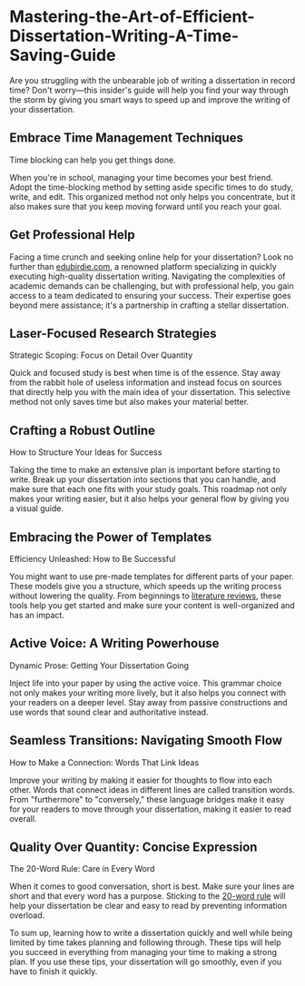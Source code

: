 # Mastering-the-Art-of-Efficient-Dissertation-Writing-A-Time-Saving-Guide

Are you struggling with the unbearable job of writing a dissertation in record time? Don't worry—this insider's guide will help you find your way through the storm by giving you smart ways to speed up and improve the writing of your dissertation.

<h2>Embrace Time Management Techniques</h2>

Time blocking can help you get things done.

When you're in school, managing your time becomes your best friend. Adopt the time-blocking method by setting aside specific times to do study, write, and edit. This organized method not only helps you concentrate, but it also makes sure that you keep moving forward until you reach your goal.

<h2>Get Professional Help</h2>

Facing a time crunch and seeking online help for your dissertation? Look no further than [edubirdie.com](https://essays.edubirdie.com/dissertation-writing-service), a renowned platform specializing in quickly executing high-quality dissertation writing. Navigating the complexities of academic demands can be challenging, but with professional help, you gain access to a team dedicated to ensuring your success. Their expertise goes beyond mere assistance; it's a partnership in crafting a stellar dissertation. 

<h2>Laser-Focused Research Strategies</h2>

Strategic Scoping: Focus on Detail Over Quantity

Quick and focused study is best when time is of the essence. Stay away from the rabbit hole of useless information and instead focus on sources that directly help you with the main idea of your dissertation. This selective method not only saves time but also makes your material better.

<h2>Crafting a Robust Outline</h2>

How to Structure Your Ideas for Success

Taking the time to make an extensive plan is important before starting to write. Break up your dissertation into sections that you can handle, and make sure that each one fits with your study goals. This roadmap not only makes your writing easier, but it also helps your general flow by giving you a visual guide.

<h2>Embracing the Power of Templates</h2>

Efficiency Unleashed: How to Be Successful

You might want to use pre-made templates for different parts of your paper. These models give you a structure, which speeds up the writing process without lowering the quality. From beginnings to [literature reviews](https://www.ed.ac.uk/institute-academic-development/study-hub/learning-resources/literature-review), these tools help you get started and make sure your content is well-organized and has an impact.

<h2>Active Voice: A Writing Powerhouse</h2>

Dynamic Prose: Getting Your Dissertation Going

Inject life into your paper by using the active voice. This grammar choice not only makes your writing more lively, but it also helps you connect with your readers on a deeper level. Stay away from passive constructions and use words that sound clear and authoritative instead.

<h2>Seamless Transitions: Navigating Smooth Flow</h2>

How to Make a Connection: Words That Link Ideas

Improve your writing by making it easier for thoughts to flow into each other. Words that connect ideas in different lines are called transition words. From "furthermore" to "conversely," these language bridges make it easy for your readers to move through your dissertation, making it easier to read overall.

<h2>Quality Over Quantity: Concise Expression</h2>

The 20-Word Rule: Care in Every Word

When it comes to good conversation, short is best. Make sure your lines are short and that every word has a purpose. Sticking to the [20-word rule](https://www.wordswords.com.au/2011/02/the-twenty-word-sentence/) will help your dissertation be clear and easy to read by preventing information overload.

To sum up, learning how to write a dissertation quickly and well while being limited by time takes planning and following through. These tips will help you succeed in everything from managing your time to making a strong plan. If you use these tips, your dissertation will go smoothly, even if you have to finish it quickly.
